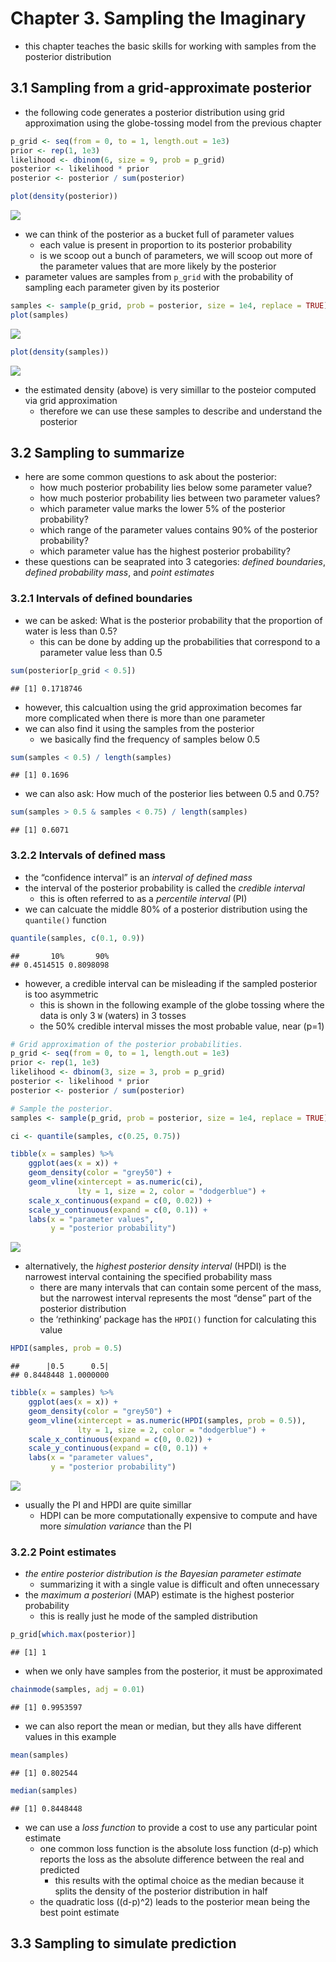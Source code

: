 Chapter 3. Sampling the Imaginary
================

  - this chapter teaches the basic skills for working with samples from
    the posterior distribution

## 3.1 Sampling from a grid-approximate posterior

  - the following code generates a posterior distribution using grid
    approximation using the globe-tossing model from the previous
    chapter

<!-- end list -->

``` r
p_grid <- seq(from = 0, to = 1, length.out = 1e3)
prior <- rep(1, 1e3)
likelihood <- dbinom(6, size = 9, prob = p_grid)
posterior <- likelihood * prior
posterior <- posterior / sum(posterior)

plot(density(posterior))
```

![](ch3_sampling-the-imaginary_files/figure-gfm/unnamed-chunk-1-1.png)<!-- -->

  - we can think of the posterior as a bucket full of parameter values
      - each value is present in proportion to its posterior probability
      - is we scoop out a bunch of parameters, we will scoop out more of
        the parameter values that are more likely by the posterior
  - parameter values are samples from `p_grid` with the probability of
    sampling each parameter given by its posterior

<!-- end list -->

``` r
samples <- sample(p_grid, prob = posterior, size = 1e4, replace = TRUE)
plot(samples)
```

![](ch3_sampling-the-imaginary_files/figure-gfm/unnamed-chunk-2-1.png)<!-- -->

``` r
plot(density(samples))
```

![](ch3_sampling-the-imaginary_files/figure-gfm/unnamed-chunk-3-1.png)<!-- -->

  - the estimated density (above) is very simillar to the posteior
    computed via grid approximation
      - therefore we can use these samples to describe and understand
        the posterior

## 3.2 Sampling to summarize

  - here are some common questions to ask about the posterior:
      - how much posterior probability lies below some parameter value?
      - how much posterior probability lies between two parameter
        values?
      - which parameter value marks the lower 5% of the posterior
        probability?
      - which range of the parameter values contains 90% of the
        posterior probability?
      - which parameter value has the highest posterior probability?
  - these questions can be seaprated into 3 categories: *defined
    boundaries*, *defined probability mass*, and *point estimates*

### 3.2.1 Intervals of defined boundaries

  - we can be asked: What is the posterior probability that the
    proportion of water is less than 0.5?
      - this can be done by adding up the probabilities that correspond
        to a parameter value less than 0.5

<!-- end list -->

``` r
sum(posterior[p_grid < 0.5])
```

    ## [1] 0.1718746

  - however, this calcualtion using the grid approximation becomes far
    more complicated when there is more than one parameter
  - we can also find it using the samples from the posterior
      - we basically find the frequency of samples below 0.5

<!-- end list -->

``` r
sum(samples < 0.5) / length(samples)
```

    ## [1] 0.1696

  - we can also ask: How much of the posterior lies between 0.5 and
    0.75?

<!-- end list -->

``` r
sum(samples > 0.5 & samples < 0.75) / length(samples)
```

    ## [1] 0.6071

### 3.2.2 Intervals of defined mass

  - the “confidence interval” is an *interval of defined mass*
  - the interval of the posterior probability is called the *credible
    interval*
      - this is often referred to as a *percentile interval* (PI)
  - we can calcuate the middle 80% of a posterior distribution using the
    `quantile()` function

<!-- end list -->

``` r
quantile(samples, c(0.1, 0.9))
```

    ##       10%       90% 
    ## 0.4514515 0.8098098

  - however, a credible interval can be misleading if the sampled
    posterior is too asymmetric
      - this is shown in the following example of the globe tossing
        where the data is only 3 `W` (waters) in 3 tosses
      - the 50% credible interval misses the most probable value, near
        \(p=1\)

<!-- end list -->

``` r
# Grid approximation of the posterior probabilities.
p_grid <- seq(from = 0, to = 1, length.out = 1e3)
prior <- rep(1, 1e3)
likelihood <- dbinom(3, size = 3, prob = p_grid)
posterior <- likelihood * prior
posterior <- posterior / sum(posterior)

# Sample the posterior.
samples <- sample(p_grid, prob = posterior, size = 1e4, replace = TRUE)

ci <- quantile(samples, c(0.25, 0.75))

tibble(x = samples) %>%
    ggplot(aes(x = x)) +
    geom_density(color = "grey50") +
    geom_vline(xintercept = as.numeric(ci), 
               lty = 1, size = 2, color = "dodgerblue") +
    scale_x_continuous(expand = c(0, 0.02)) +
    scale_y_continuous(expand = c(0, 0.1)) +
    labs(x = "parameter values", 
         y = "posterior probability")
```

![](ch3_sampling-the-imaginary_files/figure-gfm/unnamed-chunk-8-1.png)<!-- -->

  - alternatively, the *highest posterior density interval* (HPDI) is
    the narrowest interval containing the specified probability mass
      - there are many intervals that can contain some percent of the
        mass, but the narrowest interval represents the most “dense”
        part of the posterior distribution
      - the ‘rethinking’ package has the `HPDI()` function for
        calculating this value

<!-- end list -->

``` r
HPDI(samples, prob = 0.5)
```

    ##      |0.5      0.5| 
    ## 0.8448448 1.0000000

``` r
tibble(x = samples) %>%
    ggplot(aes(x = x)) +
    geom_density(color = "grey50") +
    geom_vline(xintercept = as.numeric(HPDI(samples, prob = 0.5)), 
               lty = 1, size = 2, color = "dodgerblue") +
    scale_x_continuous(expand = c(0, 0.02)) +
    scale_y_continuous(expand = c(0, 0.1)) +
    labs(x = "parameter values", 
         y = "posterior probability")
```

![](ch3_sampling-the-imaginary_files/figure-gfm/unnamed-chunk-10-1.png)<!-- -->

  - usually the PI and HPDI are quite simillar
      - HDPI can be more computationally expensive to compute and have
        more *simulation variance* than the PI

### 3.2.2 Point estimates

  - *the entire posterior distribution is the Bayesian parameter
    estimate*
      - summarizing it with a single value is difficult and often
        unnecessary
  - the *maximum a posteriori* (MAP) estimate is the highest posterior
    probability
      - this is really just he mode of the sampled distribution

<!-- end list -->

``` r
p_grid[which.max(posterior)]
```

    ## [1] 1

  - when we only have samples from the posterior, it must be
    approximated

<!-- end list -->

``` r
chainmode(samples, adj = 0.01)
```

    ## [1] 0.9953597

  - we can also report the mean or median, but they alls have different
    values in this example

<!-- end list -->

``` r
mean(samples)
```

    ## [1] 0.802544

``` r
median(samples)
```

    ## [1] 0.8448448

  - we can use a *loss function* to provide a cost to use any particular
    point estimate
      - one common loss function is the absolute loss function \(d-p\)
        which reports the loss as the absolute difference between the
        real and predicted
          - this results with the optimal choice as the median because
            it splits the density of the posterior distribution in half
      - the quadratic loss \((d-p)^2\) leads to the posterior mean being
        the best point estimate

## 3.3 Sampling to simulate prediction
